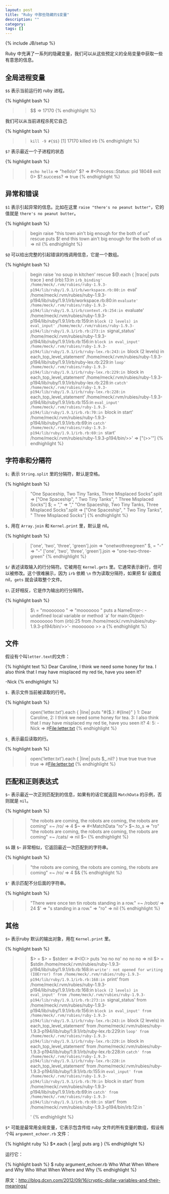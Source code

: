 ```yaml
---
layout: post
title: "Ruby 中那些隐藏的$变量"
description: ""
category:
tags: []
---
```

{% include JB/setup %}

Ruby 中充满了一系列的隐藏变量，我们可以从这些预定义的全局变量中获取一些有意思的信息。

## 全局进程变量

`$$` 表示当前运行的 ruby 进程。

{% highlight bash %}
>> $$
=> 17170
{% endhighlight %}

我们可以从当前进程杀死它自己

{% highlight bash %}
>> `kill -9 #{$$}`
[1]    17170 killed     irb
{% endhighlight %}

`$?` 表示最近一个子进程的状态

{% highlight bash %}
>> `echo hello`
=> "hello\n"
>> $?
=> #<Process::Status: pid 18048 exit 0>
>> $?.success?
=> true
{% endhighlight %}

## 异常和错误

`$1` 表示引起异常的信息。比如在这里 `raise "there's no peanut butter"`，它的值就是 `there's no peanut butter`。

{% highlight bash %}
>> begin raise "this town ain't big enough for the both of us" rescue puts $! end
this town ain't big enough for the both of us
=> nil
{% endhighlight %}

`$@` 可以给出完整的引起错误的栈调用信息，它是一个数组。

{% highlight bash %}
>> begin raise 'no soup in kitchen' rescue $@.each { |trace| puts trace } end
(irb):13:in `irb_binding'
/home/meck/.rvm/rubies/ruby-1.9.3-p194/lib/ruby/1.9.1/irb/workspace.rb:80:in `eval'
/home/meck/.rvm/rubies/ruby-1.9.3-p194/lib/ruby/1.9.1/irb/workspace.rb:80:in `evaluate'
/home/meck/.rvm/rubies/ruby-1.9.3-p194/lib/ruby/1.9.1/irb/context.rb:254:in `evaluate'
/home/meck/.rvm/rubies/ruby-1.9.3-p194/lib/ruby/1.9.1/irb.rb:159:in `block (2 levels) in eval_input'
/home/meck/.rvm/rubies/ruby-1.9.3-p194/lib/ruby/1.9.1/irb.rb:273:in `signal_status'
/home/meck/.rvm/rubies/ruby-1.9.3-p194/lib/ruby/1.9.1/irb.rb:156:in `block in eval_input'
/home/meck/.rvm/rubies/ruby-1.9.3-p194/lib/ruby/1.9.1/irb/ruby-lex.rb:243:in `block (2 levels) in each_top_level_statement'
/home/meck/.rvm/rubies/ruby-1.9.3-p194/lib/ruby/1.9.1/irb/ruby-lex.rb:229:in `loop'
/home/meck/.rvm/rubies/ruby-1.9.3-p194/lib/ruby/1.9.1/irb/ruby-lex.rb:229:in `block in each_top_level_statement'
/home/meck/.rvm/rubies/ruby-1.9.3-p194/lib/ruby/1.9.1/irb/ruby-lex.rb:228:in `catch'
/home/meck/.rvm/rubies/ruby-1.9.3-p194/lib/ruby/1.9.1/irb/ruby-lex.rb:228:in `each_top_level_statement'
/home/meck/.rvm/rubies/ruby-1.9.3-p194/lib/ruby/1.9.1/irb.rb:155:in `eval_input'
/home/meck/.rvm/rubies/ruby-1.9.3-p194/lib/ruby/1.9.1/irb.rb:70:in `block in start'
/home/meck/.rvm/rubies/ruby-1.9.3-p194/lib/ruby/1.9.1/irb.rb:69:in `catch'
/home/meck/.rvm/rubies/ruby-1.9.3-p194/lib/ruby/1.9.1/irb.rb:69:in `start'
/home/meck/.rvm/rubies/ruby-1.9.3-p194/bin/>>'
=> ["(>>'"]
{% endhighlight %}

## 字符串和分隔符

`$;` 表示 `String.split` 里的分隔符，默认是空格。

{% highlight bash %}
>> "One Spaceship, Two Tiny Tanks, Three Misplaced Socks".split
=> ["One Spaceship", " Two Tiny Tanks", " Three Misplaced Socks"]
>> $; = ","
=> ","
>> "One Spaceship, Two Tiny Tanks, Three Misplaced Socks".split
=> ["One Spaceship", " Two Tiny Tanks", " Three Misplaced Socks"]
{% endhighlight %}

`$,` 用在 `Array.join` 和 `Kernel.print` 里，默认是 nil。

{% highlight bash %}
>> ['one', 'two', 'three', 'green'].join
=> "onetwothreegreen"
>> $, = "-"
=> "-"
>> ['one', 'two', 'three', 'green'].join
=> "one-two-three-green"
{% endhighlight %}

`$/` 表述读取输入的行分隔符。它被用在 `Kernel.gets` 里。它通常表示新行，但可以被修改。这个很难展示，因为 `irb` 依赖 `\n` 作为读取分隔符，如果把 $/ 设置成 nil，`gets` 就会读取整个文件。

`$\` 正好相反，它是作为输出的行分隔符。

{% highlight bash %}
>> $\ = "mooooooo "
=> "mooooooo "
>> puts a
NameError-: -undefined local variable or method `a' for main:Object-
mooooooo        from (irb):25
        from /home/meck/.rvm/rubies/ruby-1.9.3-p194/bin/>>'-
mooooooo >> a
{% endhighlight %}

## 文件

假设有个叫`letter.text`的文件：

{% highlight text %}
Dear Caroline,
I think we need some honey for tea.
I also think that I may have misplaced my red tie, have you seen it?

-Nick
{% endhighlight %}

`$.` 表示文件当前被读取的行号。

{% highlight bash %}
>> open('letter.txt').each { |line| puts "#{$.}: #{line}" }
1: Dear Caroline,
2: I think we need some honey for tea.
3: I also think that I may have misplaced my red tie, have you seen it?
4:
5: -Nick
=> #<File:letter.txt>
{% endhighlight %}

`$_` 表示最后读取的行。

{% highlight bash %}
>> open('letter.txt').each { |line| puts $_.nil? }
true
true
true
true
true
=> #<File:letter.txt>
{% endhighlight %}

## 匹配和正则表达式

`$~` 表示最近一次正则匹配到的信息，如果有的话它就返回 `MatchData` 的示例，否则就是 `nil`。

{% highlight bash %}
>> "the robots are coming, the robots are coming, the robots are coming" =~ /ro/
=> 4
>> $~
=> #<MatchData "ro">
>> $~.to_s
=> "ro"
>> "the robots are coming, the robots are coming, the robots are coming" =~ /cats/
=> nil
>> $~
{% endhighlight %}

`$&` 跟 `$~` 非常相似，它返回最近一次匹配到的字符串。

{% highlight bash %}
>> "the robots are coming, the robots are coming, the robots are coming" =~ /ro/
=> 4
>> $&
{% endhighlight %}

`$'` 表示匹配不分后面的字符串。

{% highlight bash %}
>> "There were once ten tin robots standing in a row." =~ /robot/
=> 24
>> $'
=> "s standing in a row."
=> "ro"
=> nil
{% endhighlight %}

## 其他

`$>` 表示ruby 默认的输出对象，用在 `Kernel.print` 里。

{% highlight bash %}
>> $> =  $> = $stderr
=> #<IO:<STDERR>>
>> puts 'no no no'
no no no
=> nil
>> $> = $stdin
/home/meck/.rvm/rubies/ruby-1.9.3-p194/lib/ruby/1.9.1/irb.rb:168:in `write': not opened for writing (IOError)
        from /home/meck/.rvm/rubies/ruby-1.9.3-p194/lib/ruby/1.9.1/irb.rb:168:in `print'
        from /home/meck/.rvm/rubies/ruby-1.9.3-p194/lib/ruby/1.9.1/irb.rb:168:in `block (2 levels) in eval_input'
        from /home/meck/.rvm/rubies/ruby-1.9.3-p194/lib/ruby/1.9.1/irb.rb:273:in `signal_status'
        from /home/meck/.rvm/rubies/ruby-1.9.3-p194/lib/ruby/1.9.1/irb.rb:156:in `block in eval_input'
        from /home/meck/.rvm/rubies/ruby-1.9.3-p194/lib/ruby/1.9.1/irb/ruby-lex.rb:243:in `block (2 levels) in each_top_level_statement'
        from /home/meck/.rvm/rubies/ruby-1.9.3-p194/lib/ruby/1.9.1/irb/ruby-lex.rb:229:in `loop'
        from /home/meck/.rvm/rubies/ruby-1.9.3-p194/lib/ruby/1.9.1/irb/ruby-lex.rb:229:in `block in each_top_level_statement'
        from /home/meck/.rvm/rubies/ruby-1.9.3-p194/lib/ruby/1.9.1/irb/ruby-lex.rb:228:in `catch'
        from /home/meck/.rvm/rubies/ruby-1.9.3-p194/lib/ruby/1.9.1/irb/ruby-lex.rb:228:in `each_top_level_statement'
        from /home/meck/.rvm/rubies/ruby-1.9.3-p194/lib/ruby/1.9.1/irb.rb:155:in `eval_input'
        from /home/meck/.rvm/rubies/ruby-1.9.3-p194/lib/ruby/1.9.1/irb.rb:70:in `block in start'
        from /home/meck/.rvm/rubies/ruby-1.9.3-p194/lib/ruby/1.9.1/irb.rb:69:in `catch'
        from /home/meck/.rvm/rubies/ruby-1.9.3-p194/lib/ruby/1.9.1/irb.rb:69:in `start'
        from /home/meck/.rvm/rubies/ruby-1.9.3-p194/bin/irb:12:in `<main>'
{% endhighlight %}

`$*` 可能是最常用全局变量，它表示包含传给 ruby 文件的所有变量的数组，假设有个叫 `argument_echoer.rb` 文件：

{% highlight ruby %}
$*.each { |arg| puts arg }
{% endhighlight %}

运行它：

{% highlight bash %}
$ ruby argument_echoer.rb Who What When Where and Why
Who
What
When
Where
and
Why
{% endhighlight %}

原文：http://blog.dcxn.com/2012/09/16/cryptic-dollar-variables-and-their-meanings/
